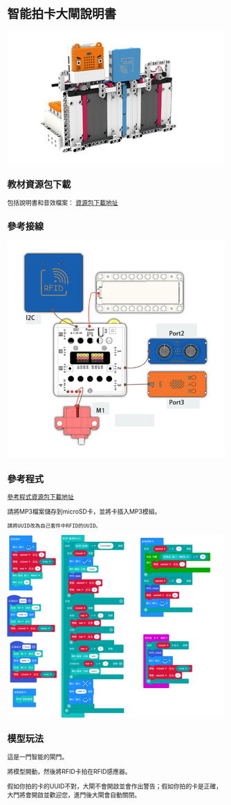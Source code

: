 # 智能拍卡大閘說明書

![](./instruction1/07_gate.png)

## 教材資源包下載

包括說明書和音效檔案： [資源包下載地址](https://bit.ly/Powerbrick10in1BuildingGuide)

## 參考接線

![](./instruction1/07_gatecon.png)

## 參考程式

[參考程式資源包下載地址](https://bit.ly/Powerbrick10in1ModelsHex)

請將MP3檔案儲存到microSD卡，並將卡插入MP3模組。

    請將UUID改為自己套件中RFID的UUID。

![](./instruction1/07_gatecode.png)

## 模型玩法

這是一門智能的閘門。

將模型開動，然後將RFID卡拍在RFID感應器。

假如你拍的卡的UUID不對，大閘不會開啟並會作出警告；假如你拍的卡是正確，大門將會開啟並歡迎您，進門後大閘會自動關閉。



